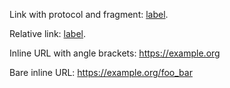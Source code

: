 Link with protocol and fragment: [label](https://example.org/lorem_ipsum#sic).

Relative link: [label](./spaced%20example.html).

Inline URL with angle brackets: <https://example.org>

Bare inline URL: https://example.org/foo_bar
